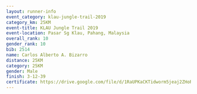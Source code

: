 ```yaml
---
layout: runner-info 
event_category: klau-jungle-trail-2019 
category_km: 25KM 
event-title: KLAU Jungle Trail 2019 
event-location: Pasar Sg Klau, Pahang, Malaysia 
overall_rank: 10
gender_rank: 10
bib: 2514
name: Carlos Alberto A. Bizarro
distance: 25KM
category: 25KM
gender: Male
finish: 3-12-39
certificate: https://drive.google.com/file/d/1RaUPKaCKTidworm5jeaj2ZHoRLNFH4V4/view?usp=sharing
---
```

